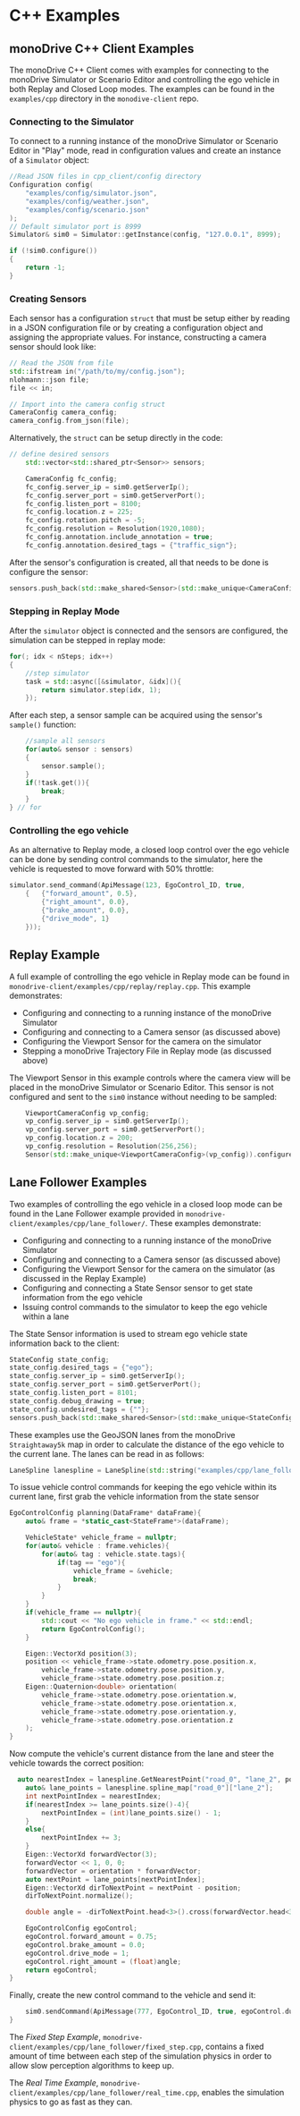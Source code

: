 # C++ Examples

## monoDrive C++ Client Examples

The monoDrive C++ Client comes with examples for connecting to the monoDrive 
Simulator or Scenario Editor and controlling the ego vehicle in both Replay and 
Closed Loop modes. The examples can be found in the `examples/cpp` 
directory in the `monodive-client` repo.

### Connecting to the Simulator

To connect to a running instance of the monoDrive Simulator or Scenario Editor 
in "Play" mode, read in configuration values and create an instance of a 
`Simulator` object:

```cpp
//Read JSON files in cpp_client/config directory
Configuration config(
    "examples/config/simulator.json",
    "examples/config/weather.json",
    "examples/config/scenario.json"
);
// Default simulator port is 8999
Simulator& sim0 = Simulator::getInstance(config, "127.0.0.1", 8999);

if (!sim0.configure())
{
    return -1;
}
```

### Creating Sensors

Each sensor has a configuration `struct` that must be setup either by reading in 
a JSON configuration file or by creating a configuration object and assigning the appropriate values. For instance, constructing a camera sensor should look like:

```cpp
// Read the JSON from file
std::ifstream in("/path/to/my/config.json");
nlohmann::json file;
file << in;

// Import into the camera config struct
CameraConfig camera_config;
camera_config.from_json(file);
```

Alternatively, the `struct` can be setup directly in the code:

```cpp
// define desired sensors
    std::vector<std::shared_ptr<Sensor>> sensors;

    CameraConfig fc_config;
    fc_config.server_ip = sim0.getServerIp();
    fc_config.server_port = sim0.getServerPort();
    fc_config.listen_port = 8100;
    fc_config.location.z = 225;
    fc_config.rotation.pitch = -5;
    fc_config.resolution = Resolution(1920,1080);
    fc_config.annotation.include_annotation = true;
    fc_config.annotation.desired_tags = {"traffic_sign"};
```

After the sensor's configuration is created, all that needs to be done is 
configure the sensor:

```cpp
sensors.push_back(std::make_shared<Sensor>(std::make_unique<CameraConfig>(fc_config)));
```

### Stepping in Replay Mode

After the `simulator` object is connected and the sensors are configured, the 
simulation can be stepped in replay mode:

```cpp
for(; idx < nSteps; idx++)
{	
    //step simulator
    task = std::async([&simulator, &idx](){
        return simulator.step(idx, 1);
    });
```

After each step, a sensor sample can be acquired using the sensor's `sample()` 
function:

```cpp
    //sample all sensors
    for(auto& sensor : sensors)
    {
        sensor.sample();
    }
    if(!task.get()){
        break;
    }
} // for
```

### Controlling the ego vehicle

As an alternative to Replay mode, a closed loop control over the ego vehicle can 
be done by sending control commands to the simulator, here the vehicle is 
requested to move forward with 50% throttle:

```cpp
simulator.send_command(ApiMessage(123, EgoControl_ID, true, 
    {   {"forward_amount", 0.5}, 
        {"right_amount", 0.0},
        {"brake_amount", 0.0},
        {"drive_mode", 1}
    }));
```

## Replay Example

A full example of controlling the ego vehicle in Replay mode can be found in 
`monodrive-client/examples/cpp/replay/replay.cpp`. This 
example demonstrates:

* Configuring and connecting to a running instance of the monoDrive Simulator
* Configuring and connecting to a Camera sensor (as discussed above)
* Configuring the Viewport Sensor for the camera on the simulator
* Stepping a monoDrive Trajectory File in Replay mode (as discussed above)

The Viewport Sensor in this example controls where the camera view will be 
placed in the monoDrive Simulator or Scenario Editor. This sensor is not 
configured and sent to the `sim0` instance without needing to be sampled:

```cpp
    ViewportCameraConfig vp_config;
    vp_config.server_ip = sim0.getServerIp();
    vp_config.server_port = sim0.getServerPort();
    vp_config.location.z = 200;
    vp_config.resolution = Resolution(256,256);
    Sensor(std::make_unique<ViewportCameraConfig>(vp_config)).configure();
```

## Lane Follower Examples

Two examples of controlling the ego vehicle in a closed loop mode can be found in 
the Lane Follower example provided in 
`monodrive-client/examples/cpp/lane_follower/`. These examples demonstrate:

* Configuring and connecting to a running instance of the monoDrive Simulator
* Configuring and connecting to a Camera sensor (as discussed above)
* Configuring the Viewport Sensor for the camera on the simulator (as discussed in the Replay Example)
* Configuring and connecting a State Sensor sensor to get state information from the ego vehicle
* Issuing control commands to the simulator to keep the ego vehicle within a lane

The State Sensor information is used to stream ego vehicle 
state information back to the client:

```cpp
StateConfig state_config;
state_config.desired_tags = {"ego"};
state_config.server_ip = sim0.getServerIp();
state_config.server_port = sim0.getServerPort();
state_config.listen_port = 8101;
state_config.debug_drawing = true;
state_config.undesired_tags = {""};
sensors.push_back(std::make_shared<Sensor>(std::make_unique<StateConfig>(state_config)));
```

These examples use the GeoJSON lanes from the monoDrive `Straightaway5k` map in 
order to calculate the distance of the ego vehicle to the current lane. The 
lanes can be read in as follows:

```cpp
LaneSpline lanespline = LaneSpline(std::string("examples/cpp/lane_follower/Straightaway5k.json"));
```

To issue vehicle control commands for keeping the ego vehicle within its current 
lane, first grab the vehicle information from the state sensor

```cpp
EgoControlConfig planning(DataFrame* dataFrame){
    auto& frame = *static_cast<StateFrame*>(dataFrame);

    VehicleState* vehicle_frame = nullptr;
    for(auto& vehicle : frame.vehicles){
        for(auto& tag : vehicle.state.tags){
            if(tag == "ego"){
                vehicle_frame = &vehicle;
                break;
            }
        }
    }
    if(vehicle_frame == nullptr){
        std::cout << "No ego vehicle in frame." << std::endl;
        return EgoControlConfig();
    }

    Eigen::VectorXd position(3);
    position << vehicle_frame->state.odometry.pose.position.x,
        vehicle_frame->state.odometry.pose.position.y,
        vehicle_frame->state.odometry.pose.position.z;
    Eigen::Quaternion<double> orientation(
        vehicle_frame->state.odometry.pose.orientation.w,
        vehicle_frame->state.odometry.pose.orientation.x,
        vehicle_frame->state.odometry.pose.orientation.y,
        vehicle_frame->state.odometry.pose.orientation.z
    );
}
```

Now compute the vehicle's current distance from the lane and steer the vehicle 
towards the correct position:

```cpp
  auto nearestIndex = lanespline.GetNearestPoint("road_0", "lane_2", position);
    auto& lane_points = lanespline.spline_map["road_0"]["lane_2"];
    int nextPointIndex = nearestIndex;
    if(nearestIndex >= lane_points.size()-4){
        nextPointIndex = (int)lane_points.size() - 1;
    }
    else{
        nextPointIndex += 3;
    }
    Eigen::VectorXd forwardVector(3);
    forwardVector << 1, 0, 0;
    forwardVector = orientation * forwardVector;
    auto nextPoint = lane_points[nextPointIndex];
    Eigen::VectorXd dirToNextPoint = nextPoint - position;
    dirToNextPoint.normalize();

    double angle = -dirToNextPoint.head<3>().cross(forwardVector.head<3>())[2];

    EgoControlConfig egoControl;
    egoControl.forward_amount = 0.75;
    egoControl.brake_amount = 0.0;
    egoControl.drive_mode = 1;
    egoControl.right_amount = (float)angle;
    return egoControl;
}
```    

Finally, create the new control command to the vehicle and send it:

```cpp
    sim0.sendCommand(ApiMessage(777, EgoControl_ID, true, egoControl.dump()));
}
```

The *Fixed Step Example*, `monodrive-client/examples/cpp/lane_follower/fixed_step.cpp`, contains a fixed amount of time between each step of the simulation physics in order to allow slow perception algorithms to keep up.

The *Real Time Example*, `monodrive-client/examples/cpp/lane_follower/real_time.cpp`, enables the simulation physics to go as fast as they can. 